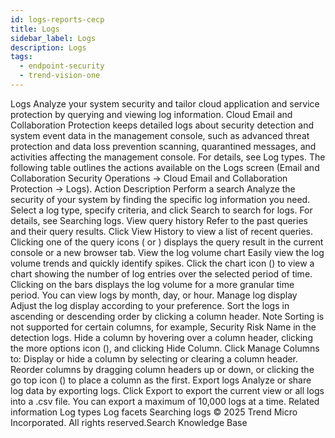 ```yaml
---
id: logs-reports-cecp
title: Logs
sidebar_label: Logs
description: Logs
tags:
  - endpoint-security
  - trend-vision-one
---
```


 Logs Analyze your system security and tailor cloud application and service protection by querying and viewing log information. Cloud Email and Collaboration Protection keeps detailed logs about security detection and system event data in the management console, such as advanced threat protection and data loss prevention scanning, quarantined messages, and activities affecting the management console. For details, see Log types. The following table outlines the actions available on the Logs screen (Email and Collaboration Security Operations → Cloud Email and Collaboration Protection → Logs). Action Description Perform a search Analyze the security of your system by finding the specific log information you need. Select a log type, specify criteria, and click Search to search for logs. For details, see Searching logs. View query history Refer to the past queries and their query results. Click View History to view a list of recent queries. Clicking one of the query icons ( or ) displays the query result in the current console or a new browser tab. View the log volume chart Easily view the log volume trends and quickly identify spikes. Click the chart icon () to view a chart showing the number of log entries over the selected period of time. Clicking on the bars displays the log volume for a more granular time period. You can view logs by month, day, or hour. Manage log display Adjust the log display according to your preference. Sort the logs in ascending or descending order by clicking a column header. Note Sorting is not supported for certain columns, for example, Security Risk Name in the detection logs. Hide a column by hovering over a column header, clicking the more options icon (), and clicking Hide Column. Click Manage Columns to: Display or hide a column by selecting or clearing a column header. Reorder columns by dragging column headers up or down, or clicking the go top icon () to place a column as the first. Export logs Analyze or share log data by exporting logs. Click Export to export the current view or all logs into a .csv file. You can export a maximum of 10,000 logs at a time. Related information Log types Log facets Searching logs © 2025 Trend Micro Incorporated. All rights reserved.Search Knowledge Base